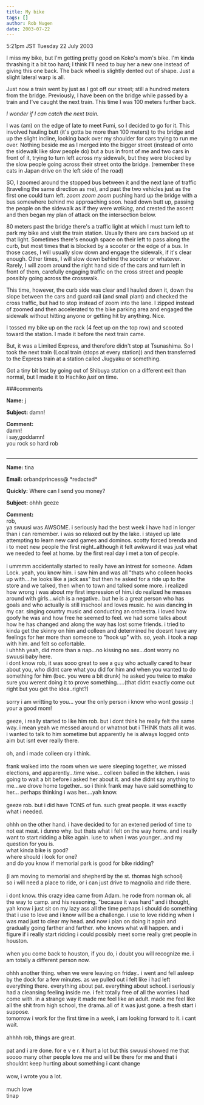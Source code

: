```yaml
---
title: My bike
tags: []
author: Rob Nugen
date: 2003-07-22
---
```


<p class=date>5:21pm JST Tuesday 22 July 2003</p>

<p>I miss my bike, but I'm getting pretty good on Koko's mom's bike.
I'm kinda thrashing it a bit too hard; I think I'll need to buy her a
new one instead of giving this one back.   The back wheel is slightly
dented out of shape.  Just a slight lateral warp is all.</p>

<p>Just now a train went by just as I got off our street; still a
hundred meters from the bridge.  Previously, I have been on the bridge
while passed by a train and I've caught the next train.  This time I
was 100 meters further back.</p>

<p><em>I wonder if I can catch the next train.</em></p>

<p>I was (am) on the edge of late to meet Fumi, so I decided to go for
it.  This involved hauling butt (it's gotta be more than 100 meters)
to the bridge and up the slight incline, looking back over my shoulder
for cars trying to run me over.  Nothing beside me as I merged into
the bigger street (instead of onto the sidewalk like slow people do)
but a bus in front of me and two cars in front of it, trying to turn
left across my sidewalk, but they were blocked by the slow people
going across their street onto the bridge.  (remember these cats in
Japan drive on the left side of the road)</p>

<p>SO, I zoomed around the stopped bus between it and the next lane of
traffic (traveling the same direction as me), and past the two
vehicles just as the first one could turn left.  <em>zoom zoom
zoom</em> pushing hard up the bridge with a bus somewhere behind me
approaching soon.  head down butt up, passing the people on the
sidewalk as if they were <em>walking</em>, and crested the ascent and
then began my plan of attack on the intersection below.</p>

<p>80 meters past the bridge there's a traffic light at which I must
turn left to park my bike and visit the train station.  Usually there
are cars backed up at that light.  Sometimes there's enough space on
their left to pass along the curb, but most times that is blocked by a
scooter or the edge of a bus.  In those cases, I will usually slow
down and engage the sidewalk, if it's clear enough.  Other times, I
will slow down behind the scooter or whatever.  Rarely, I will zoom
around the right hand side of the cars and turn left in front of them,
carefully engaging traffic on the cross street and people possibly
going across the crosswalk.</p>

<p>This time, however, the curb side was clear and I hauled down it,
down the slope between the cars and guard rail (and small plant) and
checked the cross traffic, but had to stop instead of zoom into the
lane.  I zipped instead of zoomed and then accelerated to the bike
parking area and engaged the sidewalk without hitting anyone or
getting hit by anything.  Nice.</p>

<p>I tossed my bike up on the rack (4 feet up on the top row) and
scooted toward the station.  I made it before the next train came.</p>

<p>But, it was a Limited Express, and therefore didn't stop at
Tsunashima.  So I took the next train (Local train (stops at every
station)) and then transferred to the Express train at a station
called Jiugyaku or something.</p>

<p>Got a tiny bit lost by going out of Shibuya station on a different
exit than normal, but I made it to Hachiko <em>just</em> on time.</p>

###comments

<p><b>Name:</b> j

<p><b>Subject:</b> damn!

<p><b>Comment:</b>
<br>damn!<br>
 i say,goddamn!<br>
you rock so hard rob<br>
<br>
             

<p><hr></p>


<p><b>Name:</b> tina

<p><b>Email:</b> orbandprincess@ *redacted*

<p><b>Quickly:</b> Where can I send you money?

<p><b>Subject:</b> ohhh geeze

<p><b>Comment:</b>
<br>rob,<br>
ya swuusi was AWSOME. i seriously had the best week i have had in longer than i can remember.  i was so relaxed out by the lake.  i stayed up late attempting to learn new card games and dominos.  scotty forced brenda and i to meet new people the first night..although it felt awkward it was just what we needed to feel at home.  by the first real day i met a ton of people.<br>
<br>
i ummmm accidentally started to really have an intrest for someone.  Adam Lock.  yeah, you know him.  i saw him and was all "thats who colleen hooks up with....he looks like a jack ass"  but then he asked for a ride up to the store and we talked, then when to town and talked some more. i realized how wrong i was about my first impression of him.i do realized he messes around with girls...wich is a negative.. but he is a great person who has goals and who actually is still inschool and loves music.  he was dancing in my car.  singing country music and conducting an orchestra. i loved how goofy he was and how free he seemed to feel.  we had some talks about how he has changed and along the way has lost some friends.  i tried to kinda get the skinny on him and colleen and determined he doesnt have any feelings for her more than someone to  "hook up" with.  so, yeah.  i took a nap with him. and felt so cofortable. <br>
i uhhhh yeah, did more than a nap...no kissing no sex...dont worry no swuusi baby here.  <br>
i dont know rob,   it was sooo great to see a guy who actually cared to hear about you, who didnt care what you did for him and when you wanted to do something for him (bec. you were a bit drunk)  he asked you twice to make sure you werent doing it to  prove something.....(that didnt exactly come out right but you get the idea..right?)<br>
<br>
sorry i am writting to you... your the only person i know who wont gossip :)  your a good mom!<br>
<br>
geeze, i really started to like him rob. but i dont think he really felt the same way.  i mean yeah we messed around or whatnot but i THINK thats all it was.  i wanted to talk to him sometime but apparently he is always logged onto aim but isnt ever really there.<br>
<br>
oh, and i made colleen cry i think.<br>
<br>
frank walked into the room when we were sleeping together, we missed elections, and apparently...time wise... colleen balled in the kitchen.  i was going to wait a bit before i asked her about it.  and she didnt say anything to me...we drove home together.. so i think frank may have said something to her... perhaps thinking i was her....yah know.<br>
<br>
geeze rob.  but i did have TONS of fun.  such great people. it was exactly what i needed.<br>
<br>
ohhh on the other hand.  i have decided to for an extened period of time to not eat meat.  i dunno why.  but thats what i felt on the way home. and i really want to start ridding a bike again.  iuse to when i was younger...and my question for you is.<br>
what kinda bike is good?<br>
where should i look for one?<br>
and do you know if memorial park is good for bike ridding?<br>
<br>
(i am moving to memorial and shepherd by the st. thomas high school)<br>
so i will need a place to ride, or i can just drive to magnolia and ride there.<br>
<br>
i dont know.  this crazy idea came from Adam.  he rode from norman ok. all the way to camp. and his reasoning.  "because it was hard"  and i thought, yah know i just sit on my lazy ass all the time perhaps i should do something that i use to love and i know will be a challenge.  i use to love ridding when i was mad just to clear my head.  and now i plan on doing it again and gradually going farther and farther.   who knows what will happen.  and i figure if i really start ridding i could possibly meet some really gret people in houston.<br>
<br>
when you come back to houston, if you do, i doubt you will recognize me. i am totally a different person now.<br>
<br>
ohhh another thing.  when we were leaving on friday.. i went and fell asleep by the dock for a few minutes.  as we pulled out i felt like i had left everything there. everything about pat. everything about school.  i seriously had a cleansing feeling inside me. i felt totally free of all the worries i had come with.  in a  strange way it made me feel like an adult.  made me feel like all the shit from high school, the drama..all of it was just gone.  a fresh start i suppose.<br>
tomorrow i work for the first time in a week, i am looking forward to it.  i cant wait.<br>
<br>
ahhhh rob, things are great.<br>
<br>
pat and i are done.  for  e v e r.  it hurt a lot but this swuusi showed me that soooo many other people love me and will be there for me and that i shouldnt keep hurting about something i cant change<br>
<br>
wow, i wrote you a lot.<br>
<br>
much love<br>
tinap


